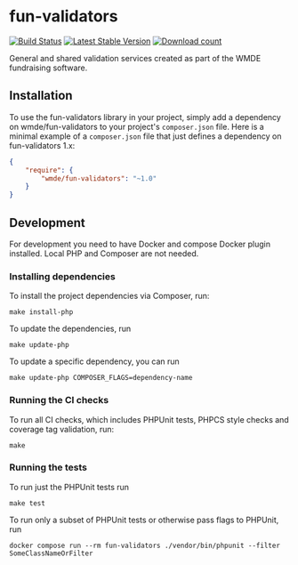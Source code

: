 # fun-validators

[![Build Status](https://travis-ci.org/wmde/fun-validators.svg?branch=master)](https://travis-ci.org/wmde/fun-validators)
[![Latest Stable Version](https://poser.pugx.org/wmde/fun-validators/version.png)](https://packagist.org/packages/wmde/fun-validators)
[![Download count](https://poser.pugx.org/wmde/fun-validators/d/total.png)](https://packagist.org/packages/wmde/fun-validators)

General and shared validation services created as part of the WMDE fundraising software.

## Installation

To use the fun-validators library in your project, simply add a dependency on wmde/fun-validators
to your project's `composer.json` file. Here is a minimal example of a `composer.json`
file that just defines a dependency on fun-validators 1.x:

```json
{
    "require": {
        "wmde/fun-validators": "~1.0"
    }
}
```

## Development

For development you need to have Docker and compose Docker plugin installed. Local PHP and Composer are not needed.

### Installing dependencies

To install the project dependencies via Composer, run:

    make install-php

To update the dependencies, run

    make update-php


To update a specific dependency, you can run 


    make update-php COMPOSER_FLAGS=dependency-name


### Running the CI checks

To run all CI checks, which includes PHPUnit tests, PHPCS style checks and coverage tag validation, run:

    make
    
### Running the tests

To run just the PHPUnit tests run

    make test

To run only a subset of PHPUnit tests or otherwise pass flags to PHPUnit, run

    docker compose run --rm fun-validators ./vendor/bin/phpunit --filter SomeClassNameOrFilter



